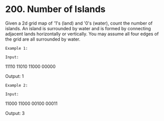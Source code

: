 # 200. Number of Islands

Given a 2d grid map of '1's (land) and '0's
        (water), count the number of islands. An island is surrounded by water and is formed by
        connecting adjacent lands horizontally or vertically. You may assume all four edges of the
        grid are all surrounded by water.

    Example 1:

    Input:
11110
11010
11000
00000

Output: 1

    Example 2:

    Input:
11000
11000
00100
00011

Output: 3